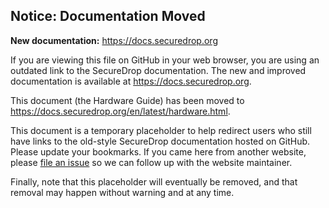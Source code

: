 ## Notice: Documentation Moved

**New documentation:** https://docs.securedrop.org

If you are viewing this file on GitHub in your web browser, you are using an
outdated link to the SecureDrop documentation. The new and improved
documentation is available at https://docs.securedrop.org.

This document (the Hardware Guide) has been moved to
https://docs.securedrop.org/en/latest/hardware.html.

This document is a temporary placeholder to help redirect users who still have
links to the old-style SecureDrop documentation hosted on GitHub. Please update
your bookmarks. If you came here from another website, please [file an issue][]
so we can follow up with the website maintainer.

Finally, note that this placeholder will eventually be removed, and that
removal may happen without warning and at any time.

[file an issue]: https://github.com/freedomofpress/securedrop/issues/new
